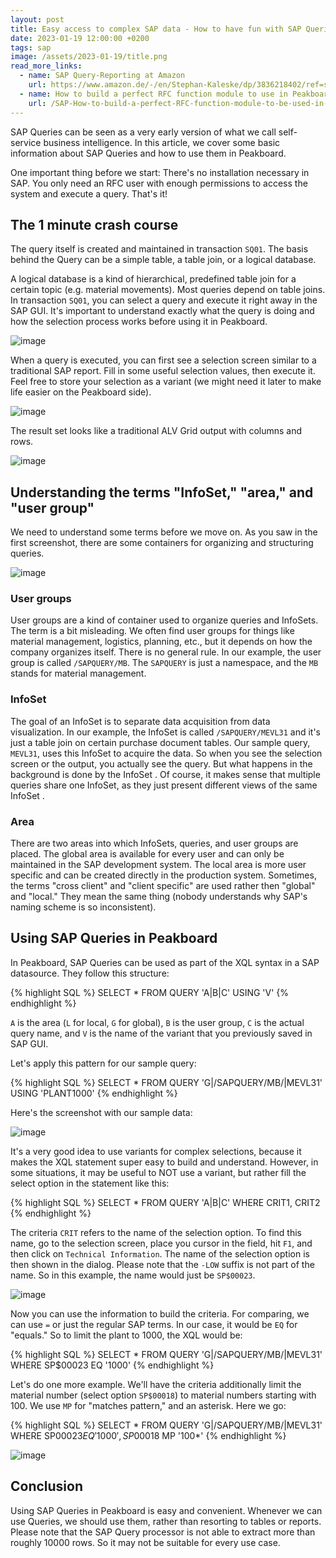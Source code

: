 ```yaml
---
layout: post
title: Easy access to complex SAP data - How to have fun with SAP Queries
date: 2023-01-19 12:00:00 +0200
tags: sap
image: /assets/2023-01-19/title.png
read_more_links:
  - name: SAP Query-Reporting at Amazon
    url: https://www.amazon.de/-/en/Stephan-Kaleske/dp/3836218402/ref=sr_1_1?crid=3EUFYNIDSOIH3&keywords=sap+query+reporting&qid=1690095229&sprefix=sap+query+reportin%2Caps%2C88&sr=8-1
  - name: How to build a perfect RFC function module to use in Peakboard
    url: /SAP-How-to-build-a-perfect-RFC-function-module-to-be-used-in-Peakboard.html
---
```

SAP Queries can be seen as a very early version of what we call self-service business intelligence. In this article, we cover some basic information about SAP Queries and how to use them in Peakboard.

One important thing before we start: There's no installation necessary in SAP. You only need an RFC user with enough permissions to access the system and execute a query. That's it!

## The 1 minute crash course

The query itself is created and maintained in transaction `SQ01`. The basis behind the Query can be a simple table, a table join, or a logical database.

A logical database is a kind of hierarchical, predefined table join for a certain topic (e.g. material movements). Most queries depend on table joins. In transaction `SQ01`, you can select a query and execute it right away in the SAP GUI. It's important to understand exactly what the query is doing and how the selection process works before using it in Peakboard.

![image](/assets/2023-01-19/010.png)

When a query is executed, you can first see a selection screen similar to a traditional SAP report. Fill in some useful selection values, then execute it. Feel free to store your selection as a variant (we might need it later to make life easier on the Peakboard side).

![image](/assets/2023-01-19/020.png)

The result set looks like a traditional ALV Grid output with columns and rows.

![image](/assets/2023-01-19/030.png)

## Understanding the terms "InfoSet," "area," and "user group"

We need to understand some terms before we move on. As you saw in the first screenshot, there are some containers for organizing and structuring queries.

![image](/assets/2023-01-19/040.png)

### User groups

User groups are a kind of container used to organize queries and InfoSets. The term is a bit misleading. We often find user groups for things like material management, logistics, planning, etc., but it depends on how the company organizes itself. There is no general rule. In our example, the user group is called `/SAPQUERY/MB`. The `SAPQUERY` is just a namespace, and the `MB` stands for material management.

### InfoSet

The goal of an InfoSet is to separate data acquisition from data visualization. In our example, the InfoSet is called `/SAPQUERY/MEVL31` and it's just a table join on certain purchase document tables. Our sample query, `MEVL31`, uses this InfoSet to acquire the data. So when you see the selection screen or the output, you actually see the query. But what happens in the background is done by the InfoSet . Of course, it makes sense that multiple queries share one InfoSet, as they just present different views of the same InfoSet .

### Area

There are two areas into which InfoSets, queries, and user groups are placed. The global area is available for every user and can only be maintained in the SAP development system. The local area is more user specific and can be created directly in the production system.
Sometimes, the terms "cross client" and "client specific" are used rather then "global" and "local." They mean the same thing (nobody understands why SAP's naming scheme is so inconsistent).

## Using SAP Queries in Peakboard

In Peakboard, SAP Queries can be used as part of the XQL syntax in a SAP datasource. They follow this structure:

{% highlight SQL %}
SELECT * FROM QUERY 'A|B|C' USING 'V'
{% endhighlight %}

`A` is the area (`L` for local, `G` for global), `B` is the user group, `C` is the actual query name, and `V` is the name of the variant that you previously saved in SAP GUI.

Let's apply this pattern for our sample query:

{% highlight SQL %}
SELECT * FROM QUERY 'G|/SAPQUERY/MB/|MEVL31' 
USING 'PLANT1000'
{% endhighlight %}

Here's the screenshot with our sample data:

![image](/assets/2023-01-19/050.png)

It's a very good idea to use variants for complex selections, because it makes the XQL statement super easy to build and understand. However, in some situations, it may be useful to NOT use a variant, but rather fill the select option in the statement like this:

{% highlight SQL %}
SELECT * FROM QUERY 'A|B|C' WHERE CRIT1, CRIT2
{% endhighlight %}

The criteria `CRIT` refers to the name of the selection option. To find this name, go to the selection screen, place you cursor in the field, hit `F1`, and then click on `Technical Information`. The name of the selection option is then shown in the dialog. Please note that the `-LOW` suffix is not part of the name. So in this example, the name would just be `SP$00023`.

![image](/assets/2023-01-19/060.png)

Now you can use the information to build the criteria. For comparing, we can use `=` or just the regular SAP terms. In our case, it would be `EQ` for "equals." So to limit the plant to 1000, the XQL would be:

{% highlight SQL %}
SELECT * FROM QUERY 'G|/SAPQUERY/MB/|MEVL31'
   WHERE
SP$00023 EQ '1000'
{% endhighlight %}

Let's do one more example. We'll have the criteria additionally limit the material number (select option `SP$00018`) to material numbers starting with 100. We use `MP` for "matches pattern," and an asterisk. Here we go:

{% highlight SQL %}
SELECT * FROM QUERY 'G|/SAPQUERY/MB/|MEVL31'
   WHERE
SP$00023 EQ '1000',
SP$00018 MP '100*'
{% endhighlight %}

![image](/assets/2023-01-19/070.png)

## Conclusion

Using SAP Queries in Peakboard is easy and convenient. Whenever we can use Queries, we should use them, rather than resorting to tables or reports. Please note that the SAP Query processor is not able to extract more than roughly 10000 rows. So it may not be suitable for every use case.
